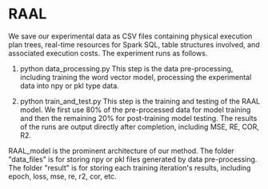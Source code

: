 # RAAL

We save our experimental data as CSV files containing physical execution plan trees, real-time resources for Spark SQL, table structures involved, and associated execution costs. The experiment runs as follows.

1.	python data_processing.py
This step is the data pre-processing, including training the word vector model, processing the experimental data into npy or pkl type data.

2.	python train_and_test.py
This step is the training and testing of the RAAL model. We first use 80% of the pre-processed data for model training and then the remaining 20% for post-training model testing. The results of the runs are output directly after completion, including MSE, RE, COR, R2.

RAAL_model is the prominent architecture of our method. The folder "data_files" is for storing npy or pkl files generated by data pre-processing. The folder "result" is for storing each training iteration's results, including epoch, loss, mse, re, r2, cor, etc.
